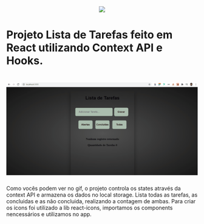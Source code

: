 <div align="center">
<img src="https://encrypted-tbn0.gstatic.com/images?q=tbn%3AANd9GcSie2N3GiZwVZlSbrv6CeCg_DxSs6IIXH08eA&usqp=CAU" />
</div>

<h1>
Projeto Lista de Tarefas feito em React utilizando Context API e Hooks.
</h1>


<h1>
 <img src='public/listaTarefas.gif'>
</h1>


<span> Como vocês podem ver no gif, o projeto controla os states através  da context API  e armazena os dados no local storage. Lista todas as tarefas, as concluidas e as não concluida, realizando a contagem de ambas. Para criar os icons foi utilizado a lib react-icons, importamos os components nencessários e utilizamos no app.</span>
